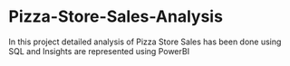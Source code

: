 # Pizza-Store-Sales-Analysis
In this project detailed analysis of Pizza Store Sales has been done using SQL and Insights are represented using PowerBI
